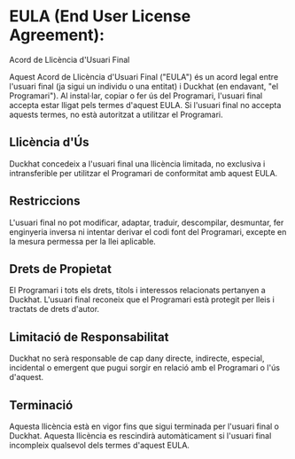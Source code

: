 # EULA (End User License Agreement):
Acord de Llicència d'Usuari Final

Aquest Acord de Llicència d'Usuari Final ("EULA") és un acord legal entre l'usuari final (ja sigui un individu o una entitat) i Duckhat (en endavant, "el Programari"). Al instal·lar, copiar o fer ús del Programari, l'usuari final accepta estar lligat pels termes d'aquest EULA. Si l'usuari final no accepta aquests termes, no està autoritzat a utilitzar el Programari.

## Llicència d'Ús

Duckhat concedeix a l'usuari final una llicència limitada, no exclusiva i intransferible per utilitzar el Programari de conformitat amb aquest EULA.

## Restriccions

L'usuari final no pot modificar, adaptar, traduir, descompilar, desmuntar, fer enginyeria inversa ni intentar derivar el codi font del Programari, excepte en la mesura permessa per la llei aplicable.

## Drets de Propietat

El Programari i tots els drets, títols i interessos relacionats pertanyen a Duckhat. L'usuari final reconeix que el Programari està protegit per lleis i tractats de drets d'autor.

## Limitació de Responsabilitat

Duckhat no serà responsable de cap dany directe, indirecte, especial, incidental o emergent que pugui sorgir en relació amb el Programari o l'ús d'aquest.

## Terminació

Aquesta llicència està en vigor fins que sigui terminada per l'usuari final o Duckhat. Aquesta llicència es rescindirà automàticament si l'usuari final incompleix qualsevol dels termes d'aquest EULA.